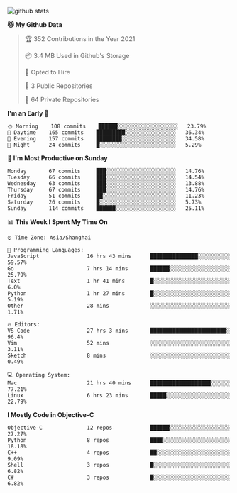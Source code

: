 
![github stats](https://github-readme-stats.vercel.app/api?username=ChesterYue&show_icons=true&count_private=true)

<!-- ![wakatime](https://github-readme-stats.vercel.app/api/wakatime?username=ChesterYue&layout=compact) -->

<!-- ![wakatime](https://github-readme-stats.vercel.app/api/top-langs/?username=ChesterYue&layout=compact) -->

<!--START_SECTION:waka-->
**🐱 My Github Data** 

> 🏆 352 Contributions in the Year 2021
 > 
> 📦 3.4 MB Used in Github's Storage 
 > 
> 💼 Opted to Hire
 > 
> 📜 3 Public Repositories 
 > 
> 🔑 64 Private Repositories  
 > 
**I'm an Early 🐤** 

```text
🌞 Morning    108 commits    ██████░░░░░░░░░░░░░░░░░░░   23.79% 
🌆 Daytime    165 commits    █████████░░░░░░░░░░░░░░░░   36.34% 
🌃 Evening    157 commits    ████████░░░░░░░░░░░░░░░░░   34.58% 
🌙 Night      24 commits     █░░░░░░░░░░░░░░░░░░░░░░░░   5.29%

```
📅 **I'm Most Productive on Sunday** 

```text
Monday       67 commits     ███░░░░░░░░░░░░░░░░░░░░░░   14.76% 
Tuesday      66 commits     ███░░░░░░░░░░░░░░░░░░░░░░   14.54% 
Wednesday    63 commits     ███░░░░░░░░░░░░░░░░░░░░░░   13.88% 
Thursday     67 commits     ███░░░░░░░░░░░░░░░░░░░░░░   14.76% 
Friday       51 commits     ██░░░░░░░░░░░░░░░░░░░░░░░   11.23% 
Saturday     26 commits     █░░░░░░░░░░░░░░░░░░░░░░░░   5.73% 
Sunday       114 commits    ██████░░░░░░░░░░░░░░░░░░░   25.11%

```


📊 **This Week I Spent My Time On** 

```text
⌚︎ Time Zone: Asia/Shanghai

💬 Programming Languages: 
JavaScript               16 hrs 43 mins      ███████████████░░░░░░░░░░   59.57% 
Go                       7 hrs 14 mins       ██████░░░░░░░░░░░░░░░░░░░   25.79% 
Text                     1 hr 41 mins        █░░░░░░░░░░░░░░░░░░░░░░░░   6.0% 
Python                   1 hr 27 mins        █░░░░░░░░░░░░░░░░░░░░░░░░   5.19% 
Other                    28 mins             ░░░░░░░░░░░░░░░░░░░░░░░░░   1.71%

🔥 Editors: 
VS Code                  27 hrs 3 mins       ████████████████████████░   96.4% 
Vim                      52 mins             ░░░░░░░░░░░░░░░░░░░░░░░░░   3.11% 
Sketch                   8 mins              ░░░░░░░░░░░░░░░░░░░░░░░░░   0.49%

💻 Operating System: 
Mac                      21 hrs 40 mins      ███████████████████░░░░░░   77.21% 
Linux                    6 hrs 23 mins       █████░░░░░░░░░░░░░░░░░░░░   22.79%

```

**I Mostly Code in Objective-C** 

```text
Objective-C              12 repos            ██████░░░░░░░░░░░░░░░░░░░   27.27% 
Python                   8 repos             ████░░░░░░░░░░░░░░░░░░░░░   18.18% 
C++                      4 repos             ██░░░░░░░░░░░░░░░░░░░░░░░   9.09% 
Shell                    3 repos             █░░░░░░░░░░░░░░░░░░░░░░░░   6.82% 
C#                       3 repos             █░░░░░░░░░░░░░░░░░░░░░░░░   6.82%

```



<!--END_SECTION:waka-->